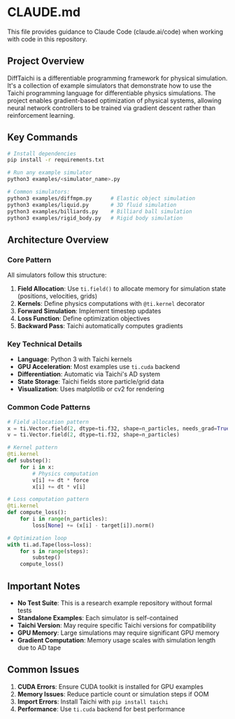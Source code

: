 # CLAUDE.md

This file provides guidance to Claude Code (claude.ai/code) when working with code in this repository.

## Project Overview

DiffTaichi is a differentiable programming framework for physical simulation. It's a collection of example simulators that demonstrate how to use the Taichi programming language for differentiable physics simulations. The project enables gradient-based optimization of physical systems, allowing neural network controllers to be trained via gradient descent rather than reinforcement learning.

## Key Commands

```bash
# Install dependencies
pip install -r requirements.txt

# Run any example simulator
python3 examples/<simulator_name>.py

# Common simulators:
python3 examples/diffmpm.py      # Elastic object simulation
python3 examples/liquid.py       # 3D fluid simulation
python3 examples/billiards.py    # Billiard ball simulation
python3 examples/rigid_body.py   # Rigid body simulation
```

## Architecture Overview

### Core Pattern
All simulators follow this structure:
1. **Field Allocation**: Use `ti.field()` to allocate memory for simulation state (positions, velocities, grids)
2. **Kernels**: Define physics computations with `@ti.kernel` decorator
3. **Forward Simulation**: Implement timestep updates
4. **Loss Function**: Define optimization objectives
5. **Backward Pass**: Taichi automatically computes gradients

### Key Technical Details
- **Language**: Python 3 with Taichi kernels
- **GPU Acceleration**: Most examples use `ti.cuda` backend
- **Differentiation**: Automatic via Taichi's AD system
- **State Storage**: Taichi fields store particle/grid data
- **Visualization**: Uses matplotlib or cv2 for rendering

### Common Code Patterns

```python
# Field allocation pattern
x = ti.Vector.field(2, dtype=ti.f32, shape=n_particles, needs_grad=True)
v = ti.Vector.field(2, dtype=ti.f32, shape=n_particles)

# Kernel pattern
@ti.kernel
def substep():
    for i in x:
        # Physics computation
        v[i] += dt * force
        x[i] += dt * v[i]

# Loss computation pattern
@ti.kernel
def compute_loss():
    for i in range(n_particles):
        loss[None] += (x[i] - target[i]).norm()

# Optimization loop
with ti.ad.Tape(loss=loss):
    for s in range(steps):
        substep()
    compute_loss()
```

## Important Notes

- **No Test Suite**: This is a research example repository without formal tests
- **Standalone Examples**: Each simulator is self-contained
- **Taichi Version**: May require specific Taichi versions for compatibility
- **GPU Memory**: Large simulations may require significant GPU memory
- **Gradient Computation**: Memory usage scales with simulation length due to AD tape

## Common Issues

1. **CUDA Errors**: Ensure CUDA toolkit is installed for GPU examples
2. **Memory Issues**: Reduce particle count or simulation steps if OOM
3. **Import Errors**: Install Taichi with `pip install taichi`
4. **Performance**: Use `ti.cuda` backend for best performance